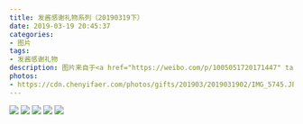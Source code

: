 ```yaml
---
title: 发酱感谢礼物系列（20190319下）
date: 2019-03-19 20:45:37
categories:
- 图片
tags:
- 发酱感谢礼物
description: 图片来自于<a href="https://weibo.com/p/1005051720171447" target="_blank">quanmmmmm</a><br/> “我22岁，面板装等400，操作装等450，成就点数四舍五入两万，你们呢？”
photos: 
- https://cdn.chenyifaer.com/photos/gifts/201903/2019031902/IMG_5745.JPG
---
```

![](https://cdn.chenyifaer.com/photos/gifts/201903/2019031902/IMG_5746.JPG)
![](https://cdn.chenyifaer.com/photos/gifts/201903/2019031902/IMG_5747.JPG)
![](https://cdn.chenyifaer.com/photos/gifts/201903/2019031902/IMG_5748.JPG)
![](https://cdn.chenyifaer.com/photos/gifts/201903/2019031902/IMG_5749.JPG)
![](https://cdn.chenyifaer.com/photos/gifts/201903/2019031902/IMG_5750.JPG)